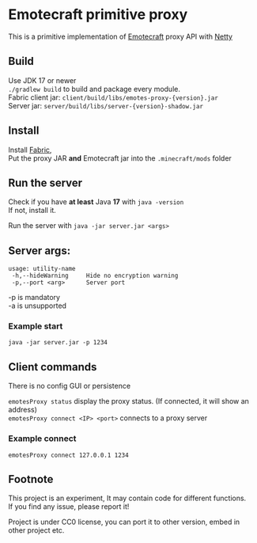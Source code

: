 # Emotecraft primitive proxy


This is a primitive implementation of [Emotecraft](https://github.com/KosmX/emotes) proxy API with [Netty](https://netty.io/)  


## Build
Use JDK 17 or newer  
`./gradlew build` to build and package every module.  
Fabric client jar: `client/build/libs/emotes-proxy-{version}.jar`  
Server jar: `server/build/libs/server-{version}-shadow.jar`  

## Install
Install [Fabric](https://fabricmc.net/),  
Put the proxy JAR **and** Emotecraft jar into the `.minecraft/mods` folder  


## Run the server

Check if you have __at least__ Java **17** with `java -version`  
If not, install it.  

Run the server with `java -jar server.jar <args>`  

## Server args:
```shell
usage: utility-name
 -h,--hideWarning     Hide no encryption warning
 -p,--port <arg>      Server port
```
-p is mandatory  
-a is unsupported  

### Example start

```shell
java -jar server.jar -p 1234
```

## Client commands
There is no config GUI or persistence  

`emotesProxy status` display the proxy status. (If connected, it will show an address)  
`emotesProxy connect <IP> <port>` connects to a proxy server  
### Example connect
`emotesProxy connect 127.0.0.1 1234`  

## Footnote

This project is an experiment, It may contain code for different functions.  
If you find any issue, please report it!  

Project is under CC0 license, you can port it to other version, embed in other project etc.

